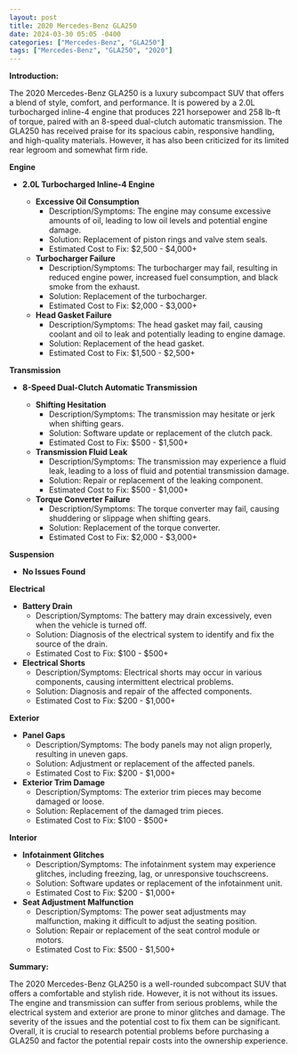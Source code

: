 ```yaml
---
layout: post
title: 2020 Mercedes-Benz GLA250
date: 2024-03-30 05:05 -0400
categories: ["Mercedes-Benz", "GLA250"]
tags: ["Mercedes-Benz", "GLA250", "2020"]
---
```

**Introduction:**

The 2020 Mercedes-Benz GLA250 is a luxury subcompact SUV that offers a blend of style, comfort, and performance. It is powered by a 2.0L turbocharged inline-4 engine that produces 221 horsepower and 258 lb-ft of torque, paired with an 8-speed dual-clutch automatic transmission. The GLA250 has received praise for its spacious cabin, responsive handling, and high-quality materials. However, it has also been criticized for its limited rear legroom and somewhat firm ride.

**Engine**

* **2.0L Turbocharged Inline-4 Engine**

  * **Excessive Oil Consumption**
    * Description/Symptoms: The engine may consume excessive amounts of oil, leading to low oil levels and potential engine damage.
    * Solution: Replacement of piston rings and valve stem seals.
    * Estimated Cost to Fix: $2,500 - $4,000+
  * **Turbocharger Failure**
    * Description/Symptoms: The turbocharger may fail, resulting in reduced engine power, increased fuel consumption, and black smoke from the exhaust.
    * Solution: Replacement of the turbocharger.
    * Estimated Cost to Fix: $2,000 - $3,000+
  * **Head Gasket Failure**
    * Description/Symptoms: The head gasket may fail, causing coolant and oil to leak and potentially leading to engine damage.
    * Solution: Replacement of the head gasket.
    * Estimated Cost to Fix: $1,500 - $2,500+

**Transmission**

* **8-Speed Dual-Clutch Automatic Transmission**

  * **Shifting Hesitation**
    * Description/Symptoms: The transmission may hesitate or jerk when shifting gears.
    * Solution: Software update or replacement of the clutch pack.
    * Estimated Cost to Fix: $500 - $1,500+
  * **Transmission Fluid Leak**
    * Description/Symptoms: The transmission may experience a fluid leak, leading to a loss of fluid and potential transmission damage.
    * Solution: Repair or replacement of the leaking component.
    * Estimated Cost to Fix: $500 - $1,000+
  * **Torque Converter Failure**
    * Description/Symptoms: The torque converter may fail, causing shuddering or slippage when shifting gears.
    * Solution: Replacement of the torque converter.
    * Estimated Cost to Fix: $2,000 - $3,000+

**Suspension**

* **No Issues Found**

**Electrical**

* **Battery Drain**
    * Description/Symptoms: The battery may drain excessively, even when the vehicle is turned off.
    * Solution: Diagnosis of the electrical system to identify and fix the source of the drain.
    * Estimated Cost to Fix: $100 - $500+
* **Electrical Shorts**
    * Description/Symptoms: Electrical shorts may occur in various components, causing intermittent electrical problems.
    * Solution: Diagnosis and repair of the affected components.
    * Estimated Cost to Fix: $200 - $1,000+

**Exterior**

* **Panel Gaps**
    * Description/Symptoms: The body panels may not align properly, resulting in uneven gaps.
    * Solution: Adjustment or replacement of the affected panels.
    * Estimated Cost to Fix: $200 - $1,000+
* **Exterior Trim Damage**
    * Description/Symptoms: The exterior trim pieces may become damaged or loose.
    * Solution: Replacement of the damaged trim pieces.
    * Estimated Cost to Fix: $100 - $500+

**Interior**

* **Infotainment Glitches**
    * Description/Symptoms: The infotainment system may experience glitches, including freezing, lag, or unresponsive touchscreens.
    * Solution: Software updates or replacement of the infotainment unit.
    * Estimated Cost to Fix: $200 - $1,000+
* **Seat Adjustment Malfunction**
    * Description/Symptoms: The power seat adjustments may malfunction, making it difficult to adjust the seating position.
    * Solution: Repair or replacement of the seat control module or motors.
    * Estimated Cost to Fix: $500 - $1,500+

**Summary:**

The 2020 Mercedes-Benz GLA250 is a well-rounded subcompact SUV that offers a comfortable and stylish ride. However, it is not without its issues. The engine and transmission can suffer from serious problems, while the electrical system and exterior are prone to minor glitches and damage. The severity of the issues and the potential cost to fix them can be significant. Overall, it is crucial to research potential problems before purchasing a GLA250 and factor the potential repair costs into the ownership experience.
